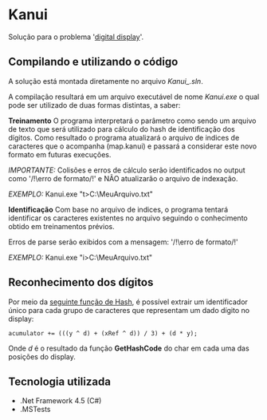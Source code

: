 Kanui
=====

Solução para o problema '[digital display](https://github.com/Kanui/QueroSerKanui/tree/master/testes/digital-display)'.

Compilando e utilizando o código
------
A solução está montada diretamente no arquivo *Kanui_.sln*. 

A compilação resultará em um arquivo executável de nome *Kanui.exe* o qual pode ser utilizado de duas formas distintas, a saber:

**Treinamento**
O programa interpretará o parâmetro como sendo um arquivo de texto que será utilizado para cálculo do hash de identificação dos dígitos. Como resultado o programa atualizará o arquivo de indices de caracteres que o acompanha (map.kanui) e passará a considerar este novo formato em futuras execuções.

*IMPORTANTE:* Colisões e erros de cálculo serão identificados no output como '/!\\erro de formato/!\' e NÃO atualizarão o arquivo de indexação.

*EXEMPLO:* Kanui.exe "t>C:\\MeuArquivo.txt"

**Identificação**
Com base no arquivo de indices, o programa tentará identificar os caracteres existentes no arquivo seguindo o conhecimento obtido em treinamentos prévios. 

Erros de parse serão exibidos com a mensagem: '/!\\erro de formato/!\'

*EXEMPLO:* Kanui.exe "i>C:\\MeuArquivo.txt"

Reconhecimento dos dígitos
------

Por meio da [seguinte função de Hash](https://github.com/felipegtx/Kanui/blob/master/Kanui/Parsers/DataParserResult.cs#L186), é possível extrair um identificador único para cada grupo de caracteres que representam um dado dígito no display:

`acumulator += (((y ^ d) + (xRef ^ d)) / 3) + (d * y);`

Onde *d* é o resultado da função **GetHashCode** do char em cada uma das posições do display.

Tecnologia utilizada
------

* .Net Framework 4.5 (C#)
* .MSTests



